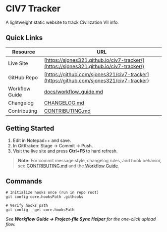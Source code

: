 <!-- START FILE: README.md -->
# CIV7 Tracker

A lightweight static website to track Civilization VII info.

<!-- START PACK: ROOT-README.md (Quick Links table section) -->
## Quick Links

| Resource | URL |
| --- | --- |
| Live Site | [https://sjones321.github.io/civ7-tracker/](https://sjones321.github.io/civ7-tracker/) |
| GitHub Repo | [https://github.com/sjones321/civ7-tracker](https://github.com/sjones321/civ7-tracker) |
| Workflow Guide | [docs/workflow_guide.md](docs/workflow_guide.md) |
| Changelog | [CHANGELOG.md](CHANGELOG.md) |
| Contributing | [CONTRIBUTING.md](CONTRIBUTING.md) |
<!-- END PACK: ROOT-README.md (Quick Links table section) -->

<!-- START PACK: ROOT-README.md (Getting Started section) -->
## Getting Started

1. Edit in Notepad++ and save.  
2. In GitKraken: Stage → Commit → Push.  
3. Visit the live site and press **Ctrl+F5** to hard refresh.

<!-- START PACK: ROOT-README.md (Getting Started footer note) -->
> **Note:** For commit message style, changelog rules, and hook behavior, see [CONTRIBUTING.md](CONTRIBUTING.md) and the [Workflow Guide](docs/workflow_guide.md).
<!-- END PACK: ROOT-README.md (Getting Started footer note) -->
<!-- END PACK: ROOT-README.md (Getting Started section) -->
## Commands

```text
# Initialize hooks once (run in repo root)
git config core.hooksPath .githooks

# Verify hooks path
git config --get core.hooksPath
```

_See **Workflow Guide → Project-file Sync Helper** for the one-click upload flow._
<!-- END FILE: README.md -->
